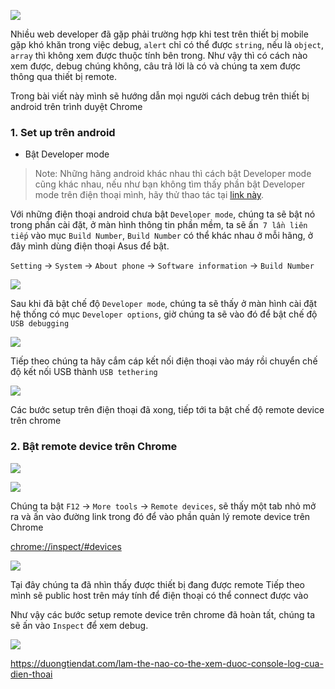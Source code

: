 ![](https://images.viblo.asia/a0fecbbd-e603-4b12-a33b-c6f74bf555df.jpg)

Nhiều web developer đã gặp phải trường hợp khi test trên thiết bị mobile gặp khó khăn trong việc debug, `alert` chỉ có thể được `string`, nếu là `object`, `array` thì không xem được thuộc tính bên trong. Như vậy thì có cách nào xem được, debug chúng không, câu trả lời là có và chúng ta xem được thông qua thiết bị remote.

Trong bài viết này mình sẽ hướng dẫn mọi người cách debug trên thiết bị android trên trình duyệt Chrome

### 1. Set up trên android
* Bật Developer mode

> Note: Những hãng android khác nhau thì cách bật Developer mode cũng khác nhau, nếu như bạn không tìm thấy phần bật Developer mode trên điện thoại mình, hãy thử thao tác tại [link này](https://www.thegioididong.com/hoi-dap/tuy-chon-nha-phat-trien-tren-android-la-gi-huong-dan-cach-585140).

Với những điện thoại android chưa bật `Developer mode`, chúng ta sẽ bật nó trong phần cài đặt, ở màn hình thông tin phần mềm, ta sẽ ấn` 7 lần liên tiếp` vào mục `Build Number`, `Build Number` có thể khác nhau ở mỗi hãng, ở đây mình dùng điện thoại Asus để bật.

`Setting` -> `System` -> `About phone` -> `Software information` -> `Build Number`

![](https://images.viblo.asia/26ae11d2-9f7d-47af-a961-b94506b60f17.PNG)

Sau khi đã bật chế độ  `Developer mode`, chúng ta sẽ thấy ở màn hình cài đặt hệ thống có mục `Developer options`, giờ chúng ta sẽ vào đó để bật chế độ `USB debugging`

![](https://images.viblo.asia/faddf01b-b80c-4781-a4df-b60160ed831b.PNG)

Tiếp theo chúng ta hãy cắm cáp kết nối điện thoại vào máy rồi chuyển chế độ kết nối USB thành `USB tethering`

![](https://images.viblo.asia/9d4e549e-42cb-44c5-9674-405d8c904e96.PNG)

Các bước setup trên điện thoại đã xong, tiếp tới ta bật chế độ remote device trên chrome

### 2. Bật remote device trên Chrome
![](https://images.viblo.asia/230b58e3-12cc-4296-8092-dae6aa8d87d4.PNG)

![](https://images.viblo.asia/35457721-7711-4e36-8f9d-7ab31afe7f3f.PNG)

Chúng ta bật `F12` -> `More tools` -> `Remote devices`, sẽ thấy một tab nhỏ mở ra và ấn vào đường link trong đó để vào phần quản lý remote device trên Chrome

[chrome://inspect/#devices](chrome://inspect/#devices)

![](https://images.viblo.asia/42fe9104-17e3-49d4-9a76-bdf2c273ec50.PNG)

Tại đây chúng ta đã nhìn thấy được thiết bị đang được remote
Tiếp theo mình sẽ public host trên máy tính để điện thoại có thể connect được vào

Như vậy các bước setup remote device trên chrome đã hoàn tất, chúng ta sẽ ấn vào `Inspect` để xem debug.

![](https://images.viblo.asia/656b7266-836e-4a14-a47e-11d9182c3694.PNG)


https://duongtiendat.com/lam-the-nao-co-the-xem-duoc-console-log-cua-dien-thoai